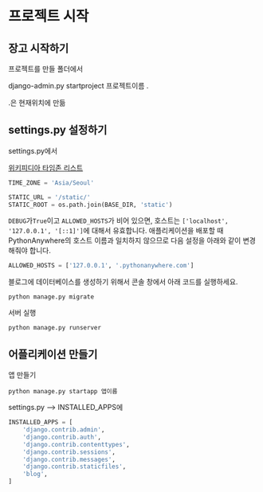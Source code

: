 # 프로젝트 시작

## 장고 시작하기

프로젝트를 만들 폴더에서

django-admin.py startproject 프로젝트이름 .

.은 현재위치에 만듦



## settings.py 설정하기

settings.py에서

[위키피디아 타임존 리스트](https://en.wikipedia.org/wiki/List_of_tz_database_time_zones)

```python
TIME_ZONE = 'Asia/Seoul'

STATIC_URL = '/static/'
STATIC_ROOT = os.path.join(BASE_DIR, 'static')
```

`DEBUG`가`True`이고 `ALLOWED_HOSTS`가 비어 있으면, 호스트는 `['localhost', '127.0.0.1', '[::1]']`에 대해서 유효합니다. 애플리케이션을 배포할 때 PythonAnywhere의 호스트 이름과 일치하지 않으므로 다음 설정을 아래와 같이 변경해줘야 합니다. 

```python
ALLOWED_HOSTS = ['127.0.0.1', '.pythonanywhere.com']
```

블로그에 데이터베이스를 생성하기 위해서 콘솔 창에서 아래 코드를 실행하세요. 

`python manage.py migrate`

서버 실행

`python manage.py runserver`



## 어플리케이션 만들기

앱 만들기

`python manage.py startapp 앱이름`

settings.py --> INSTALLED_APPS에

```python
INSTALLED_APPS = [
    'django.contrib.admin',
    'django.contrib.auth',
    'django.contrib.contenttypes',
    'django.contrib.sessions',
    'django.contrib.messages',
    'django.contrib.staticfiles',
    'blog',
]
```











































